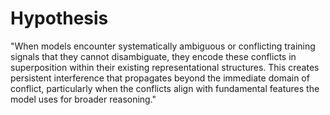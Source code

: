 # Hypothesis

"When models encounter systematically ambiguous or conflicting training signals that they cannot disambiguate, they encode these conflicts in superposition within their existing representational structures. This creates persistent interference that propagates beyond the immediate domain of conflict, particularly when the conflicts align with fundamental features the model uses for broader reasoning."
